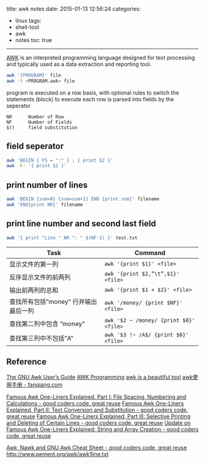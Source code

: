 title: awk notes
date: 2015-01-13 12:56:24
categories:
- linux
tags:
- shell-tool
- awk
- notes
toc: true
---

[AWK](http://en.wikipedia.org/wiki/AWK) is an interpreted programming language designed for text processing and typically used as a data extraction and reporting tool.

```sh
awk '{PROGRAM}' file
awk -f <PROGRAM.awk> file
```

<!-- more -->

program is executed on a row basis, with optional rules to switch the statements (block) to execute
each row is parsed into fields by the seperator



```
NR      Number of Row
NF      Number of Fields
$()     field substitution
```

## field seperator

```sh
awk 'BEGIN { FS = ":" } ; { print $2 }'
awk -F: '{ print $2 }'
```

## print number of lines

```sh
awk 'BEGIN {sum=0} {sum=sum+1} END {print sum}' filename
awk 'END{print NR}' filename
```

## print line number and second last field
```sh
awk '{ print "Line " NR ": " $(NF-1) }' test.txt
```

Task | Command
--- | ---
显示文件的第一列 | `awk '{print $1}' <file>`
反序显示文件的前两列 | `awk '{print $2,”\t”,$1}' <file>`
输出前两列的总和 | `awk '{print $1 + $2}' <file>`
查找所有包括”money” 行并输出最后一列 | `awk '/money/ {print $NF}' <file>`
查找第二列中包含 “money” | `awk '$2 ~ /money/ {print $0}' <file>`
查找第三列中不包括”A” | `awk '$3 !~ /A$/ {print $0}' <file>`

## Reference


[The GNU Awk User’s Guide](http://www.gnu.org/software/gawk/manual/gawk.html)
[AWK Programming](http://www.softpanorama.org/Tools/awk.shtml)
[awk is a beautiful tool](http://www.eriwen.com/tools/awk-is-a-beautiful-tool/)
[awk使用手册 - fanqiang.com](http://fanqiang.chinaunix.net/program/other/2005-09-07/3621.shtml)

[Famous Awk One-Liners Explained, Part I: File Spacing, Numbering and Calculations - good coders code, great reuse](http://www.catonmat.net/blog/awk-one-liners-explained-part-one/)
[Famous Awk One-Liners Explained, Part II: Text Conversion and Substitution - good coders code, great reuse](http://www.catonmat.net/blog/awk-one-liners-explained-part-two/)
[Famous Awk One-Liners Explained, Part III: Selective Printing and Deleting of Certain Lines - good coders code, great reuse](http://www.catonmat.net/blog/awk-one-liners-explained-part-three/)
[Update on Famous Awk One-Liners Explained: String and Array Creation - good coders code, great reuse](http://www.catonmat.net/blog/update-on-famous-awk-one-liners-explained/)

[Awk, Nawk and GNU Awk Cheat Sheet - good coders code, great reuse](http://www.catonmat.net/blog/awk-nawk-and-gawk-cheat-sheet/)
http://www.pement.org/awk/awk1line.txt

